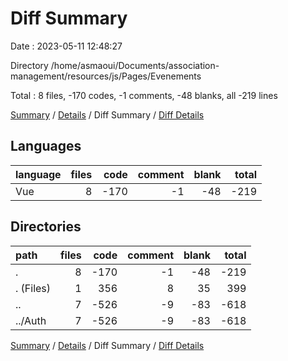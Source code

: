 # Diff Summary

Date : 2023-05-11 12:48:27

Directory /home/asmaoui/Documents/association-management/resources/js/Pages/Evenements

Total : 8 files,  -170 codes, -1 comments, -48 blanks, all -219 lines

[Summary](results.md) / [Details](details.md) / Diff Summary / [Diff Details](diff-details.md)

## Languages
| language | files | code | comment | blank | total |
| :--- | ---: | ---: | ---: | ---: | ---: |
| Vue | 8 | -170 | -1 | -48 | -219 |

## Directories
| path | files | code | comment | blank | total |
| :--- | ---: | ---: | ---: | ---: | ---: |
| . | 8 | -170 | -1 | -48 | -219 |
| . (Files) | 1 | 356 | 8 | 35 | 399 |
| .. | 7 | -526 | -9 | -83 | -618 |
| ../Auth | 7 | -526 | -9 | -83 | -618 |

[Summary](results.md) / [Details](details.md) / Diff Summary / [Diff Details](diff-details.md)
